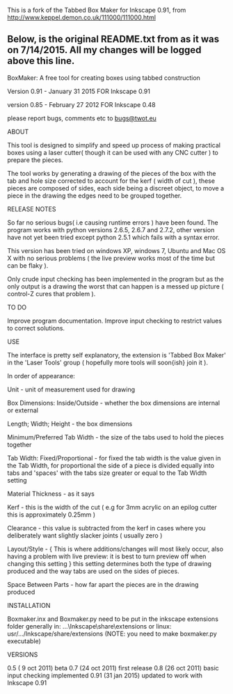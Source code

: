 This is a fork of the Tabbed Box Maker for Inkscape 0.91, from http://www.keppel.demon.co.uk/111000/111000.html


Below, is the original README.txt from as it was on 7/14/2015. All my changes will be logged above this line.
---------------------------------------------------------------------------------------------------------------
BoxMaker: A free tool for creating boxes using tabbed construction

Version 0.91 - January 31 2015        FOR   Inkscape 0.91

version 0.85 - February 27 2012       FOR   Inkscape 0.48

please report bugs, comments etc to bugs@twot.eu

ABOUT

 This tool is designed to simplify and speed up process of making practical boxes using
a laser cutter( though it can be used with any CNC cutter )  to prepare the pieces.

 The tool works by generating a drawing of the pieces of the box with the tab and hole
size corrected to account for the kerf ( width of cut ), these pieces are composed of sides,
each side being a discreet object, to move a piece in the drawing the edges need to be
grouped together.

RELEASE NOTES

 So far no serious bugs( i.e causing runtime errors ) have been found.
The program works with python versions 2.6.5, 2.6.7 and 2.7.2, other version have not yet 
been tried except python 2.5.1 which fails with a syntax error.

This version has been tried on windows XP, windows 7, Ubuntu and Mac OS X with no 
serious problems ( the live preview works most of the time but can be flaky ).

 Only crude input checking has been implemented in the program but as the only output 
is a drawing the worst that can happen is a messed up picture 
( control-Z cures that problem ).

TO DO
 
 Improve program documentation. Improve input checking to restrict values to correct 
solutions.

USE

 The interface is pretty self explanatory, the extension is 'Tabbed Box Maker' in the 
'Laser Tools' group ( hopefully more tools will soon{ish} join it ).

 In order of appearance:

 Unit - unit of measurement used for drawing

 Box Dimensions: Inside/Outside - whether the box dimensions are internal or external

 Length; Width; Height - the box dimensions

 Minimum/Preferred Tab Width - the size of the tabs used to hold the pieces together

 Tab Width: Fixed/Proportional - for fixed the tab width is the value given in the Tab
                                 Width, for proportional the side of a piece is divided 
                                 equally into tabs and 'spaces' with the tabs size 
                                 greater or equal to the Tab Width setting

 Material Thickness - as it says
 
 Kerf - this is the width of the cut ( e.g for 3mm acrylic on an epilog cutter this is
        approximately 0.25mm )

 Clearance - this value is subtracted from the kerf in cases where you deliberately want
             slightly slacker joints ( usually zero )

 Layout/Style - { This is where additions/changes will most likely occur, also having a
                problem with live preview: it is best to turn preview off when changing this 
                setting }
                this setting determines both the type of drawing produced and the way tabs
                are used on the sides of pieces.

 Space Between Parts - how far apart the pieces are in the drawing produced

INSTALLATION
 
 Boxmaker.inx and Boxmaker.py need to be put in the inkscape extensions folder
 generally in: 
   ...\Inkscape\share\extensions 
 or linux: 
   usr/.../Inkscape/share/extensions
   (NOTE: you need to make boxmaker.py executable)

VERSIONS

 0.5    ( 9 oct 2011)   beta
 0.7    (24 oct 2011)   first release
 0.8    (26 oct 2011)   basic input checking implemented
 0.91   (31 jan 2015)   updated to work with Inkscape 0.91

